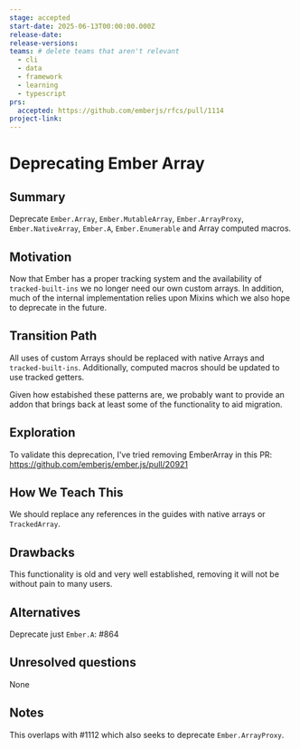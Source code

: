 ```yaml
---
stage: accepted
start-date: 2025-06-13T00:00:00.000Z
release-date:
release-versions:
teams: # delete teams that aren't relevant
  - cli
  - data
  - framework
  - learning
  - typescript
prs:
  accepted: https://github.com/emberjs/rfcs/pull/1114
project-link:
---
```


# Deprecating Ember Array

## Summary

Deprecate `Ember.Array`, `Ember.MutableArray`, `Ember.ArrayProxy`, `Ember.NativeArray`, `Ember.A`,
`Ember.Enumerable` and Array computed macros.

## Motivation

Now that Ember has a proper tracking system and the availability of `tracked-built-ins` we no longer
need our own custom arrays. In addition, much of the internal implementation relies upon Mixins which
we also hope to deprecate in the future.

## Transition Path

All uses of custom Arrays should be replaced with native Arrays and `tracked-built-ins`.
Additionally, computed macros should be updated to use tracked getters.

Given how estabished these patterns are, we probably want to provide an addon that brings
back at least some of the functionality to aid migration.

## Exploration

To validate this deprecation, I've tried removing EmberArray in this PR:
https://github.com/emberjs/ember.js/pull/20921

## How We Teach This

We should replace any references in the guides with native arrays or `TrackedArray`.

## Drawbacks

This functionality is old and very well established, removing it will not be without pain
to many users.

## Alternatives

Deprecate just `Ember.A`: #864

## Unresolved questions

None

## Notes

This overlaps with #1112 which also seeks to deprecate `Ember.ArrayProxy`.
